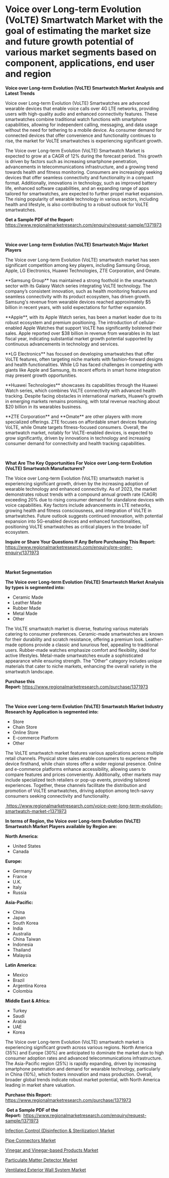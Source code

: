 <p><h1>Voice over Long-term Evolution (VoLTE) Smartwatch Market with the goal of estimating the market size and future growth potential of various market segments based on component, applications, end user and region</h1></p><p><strong>Voice over Long-term Evolution (VoLTE) Smartwatch Market Analysis and Latest Trends</strong></p>
<p><p>Voice over Long-term Evolution (VoLTE) Smartwatches are advanced wearable devices that enable voice calls over 4G LTE networks, providing users with high-quality audio and enhanced connectivity features. These smartwatches combine traditional watch functions with smartphone capabilities, allowing for independent calling, messaging, and data usage without the need for tethering to a mobile device. As consumer demand for connected devices that offer convenience and functionality continues to rise, the market for VoLTE smartwatches is experiencing significant growth.</p><p>The Voice over Long-term Evolution (VoLTE) Smartwatch Market is expected to grow at a CAGR of 12% during the forecast period. This growth is driven by factors such as increasing smartphone penetration, advancements in telecommunications infrastructure, and a growing trend towards health and fitness monitoring. Consumers are increasingly seeking devices that offer seamless connectivity and functionality in a compact format. Additionally, innovations in technology, such as improved battery life, enhanced software capabilities, and an expanding range of apps tailored for smartwatches, are expected to further propel market expansion. The rising popularity of wearable technology in various sectors, including health and lifestyle, is also contributing to a robust outlook for VoLTE smartwatches.</p></p>
<p><strong>Get a Sample PDF of the Report:&nbsp;</strong> <a href="https://www.regionalmarketresearch.com/enquiry/request-sample/1371973">https://www.regionalmarketresearch.com/enquiry/request-sample/1371973</a></p>
<p>&nbsp;</p>
<p><strong>Voice over Long-term Evolution (VoLTE) Smartwatch Major Market Players</strong></p>
<p><p>The Voice over Long-term Evolution (VoLTE) smartwatch market has seen significant competition among key players, including Samsung Group, Apple, LG Electronics, Huawei Technologies, ZTE Corporation, and Omate. </p><p>**Samsung Group** has maintained a strong foothold in the smartwatch sector with its Galaxy Watch series integrating VoLTE technology. The company’s consistent innovation, such as health monitoring features and seamless connectivity with its product ecosystem, has driven growth. Samsung's revenue from wearable devices reached approximately $5 billion in recent years, with solid expectations for further expansion.</p><p>**Apple**, with its Apple Watch series, has been a market leader due to its robust ecosystem and premium positioning. The introduction of cellular-enabled Apple Watches that support VoLTE has significantly bolstered their sales. Apple reported over $38 billion in revenue from wearables in its last fiscal year, indicating substantial market growth potential supported by continuous advancements in technology and services.</p><p>**LG Electronics** has focused on developing smartwatches that offer VoLTE features, often targeting niche markets with fashion-forward designs and health functionalities. While LG has faced challenges in competing with giants like Apple and Samsung, its recent efforts in smart home integration may present growth opportunities.</p><p>**Huawei Technologies** showcases its capabilities through the Huawei Watch series, which combines VoLTE connectivity with advanced health tracking. Despite facing obstacles in international markets, Huawei’s growth in emerging markets remains promising, with total revenue reaching about $20 billion in its wearables business.</p><p>**ZTE Corporation** and **Omate** are other players with more specialized offerings. ZTE focuses on affordable smart devices featuring VoLTE, while Omate targets fitness-focused consumers. Overall, the smartwatch market, notably for VoLTE-enabled devices, is expected to grow significantly, driven by innovations in technology and increasing consumer demand for connectivity and health tracking capabilities.</p></p>
<p>&nbsp;</p>
<p><strong>What Are The Key Opportunities For Voice over Long-term Evolution (VoLTE) Smartwatch Manufacturers?</strong></p>
<p><p>The Voice over Long-term Evolution (VoLTE) smartwatch market is experiencing significant growth, driven by the increasing adoption of wearable technology and enhanced connectivity. As of 2023, the market demonstrates robust trends with a compound annual growth rate (CAGR) exceeding 20% due to rising consumer demand for standalone devices with voice capabilities. Key factors include advancements in LTE networks, growing health and fitness consciousness, and integration of VoLTE in smartwatches. Future outlook suggests continued innovation, with potential expansion into 5G-enabled devices and enhanced functionalities, positioning VoLTE smartwatches as critical players in the broader IoT ecosystem.</p></p>
<p><strong>Inquire or Share Your Questions If Any Before Purchasing This Report:</strong> <a href="https://www.regionalmarketresearch.com/enquiry/pre-order-enquiry/1371973">https://www.regionalmarketresearch.com/enquiry/pre-order-enquiry/1371973</a></p>
<p>&nbsp;</p>
<p><strong>Market Segmentation</strong></p>
<p><strong>The Voice over Long-term Evolution (VoLTE) Smartwatch Market Analysis by types is segmented into:</strong></p>
<p><ul><li>Ceramic Made</li><li>Leather Made</li><li>Rubber Made</li><li>Metal Made</li><li>Other</li></ul></p>
<p><p>The VoLTE smartwatch market is diverse, featuring various materials catering to consumer preferences. Ceramic-made smartwatches are known for their durability and scratch resistance, offering a premium look. Leather-made options provide a classic and luxurious feel, appealing to traditional users. Rubber-made watches emphasize comfort and flexibility, ideal for active lifestyles. Metal-made smartwatches exude a sophisticated appearance while ensuring strength. The "Other" category includes unique materials that cater to niche markets, enhancing the overall variety in the smartwatch landscape.</p></p>
<p><strong>Purchase this Report:&nbsp;</strong><a href="https://www.regionalmarketresearch.com/purchase/1371973">https://www.regionalmarketresearch.com/purchase/1371973</a></p>
<p>&nbsp;</p>
<p><strong>The Voice over Long-term Evolution (VoLTE) Smartwatch Market Industry Research by Application is segmented into:</strong></p>
<p><ul><li>Store</li><li>Chain Store</li><li>Online Store</li><li>E-commerce Platform</li><li>Other</li></ul></p>
<p><p>The VoLTE smartwatch market features various applications across multiple retail channels. Physical store sales enable consumers to experience the device firsthand, while chain stores offer a wider regional presence. Online and e-commerce platforms enhance accessibility, allowing users to compare features and prices conveniently. Additionally, other markets may include specialized tech retailers or pop-up events, providing tailored experiences. Together, these channels facilitate the distribution and promotion of VoLTE smartwatches, driving adoption among tech-savvy consumers seeking connectivity and functionality.</p></p>
<p><a href="https://www.regionalmarketresearch.com/voice-over-long-term-evolution-smartwatch-market-r1371973">&nbsp;https://www.regionalmarketresearch.com/voice-over-long-term-evolution-smartwatch-market-r1371973</a></p>
<p><strong>In terms of Region, the Voice over Long-term Evolution (VoLTE) Smartwatch Market Players available by Region are:</strong></p>
<p>
    <p> <strong> North America: </strong>
        <ul>
            <li>United States</li>
            <li>Canada</li>
        </ul>
        </p> 
    <p> <strong> Europe: </strong>
        <ul>
            <li>Germany</li>
            <li>France</li>
            <li>U.K.</li>
            <li>Italy</li>
            <li>Russia</li>
        </ul>
        </p> 
    <p> <strong> Asia-Pacific: </strong>
        <ul>
            <li>China</li>
            <li>Japan</li>
            <li>South Korea</li>
            <li>India</li>
            <li>Australia</li>
            <li>China Taiwan</li>
            <li>Indonesia</li>
            <li>Thailand</li>
            <li>Malaysia</li>
        </ul>
        </p> 
    <p> <strong> Latin America: </strong>
        <ul>
            <li>Mexico</li>
            <li>Brazil</li>
            <li>Argentina Korea</li>
            <li>Colombia</li>
        </ul>
        </p> 
    <p> <strong> Middle East & Africa: </strong>
        <ul>
            <li>Turkey</li>
            <li>Saudi</li>
            <li>Arabia</li>
            <li>UAE</li>
            <li>Korea</li>
        </ul>
    </p>
    </p>
<p><p>The Voice over Long-term Evolution (VoLTE) smartwatch market is experiencing significant growth across various regions. North America (35%) and Europe (30%) are anticipated to dominate the market due to high consumer adoption rates and advanced telecommunications infrastructure. The Asia-Pacific region (25%) is rapidly expanding, driven by increasing smartphone penetration and demand for wearable technology, particularly in China (10%), which fosters innovation and mass production. Overall, broader global trends indicate robust market potential, with North America leading in market share valuation.</p></p>
<p><strong>Purchase this Report: </strong><a href="https://www.regionalmarketresearch.com/purchase/1371973">https://www.regionalmarketresearch.com/purchase/1371973</a></p>
<p>&nbsp;<strong>Get a Sample PDF of the Report:&nbsp;&nbsp;</strong><a href="https://www.regionalmarketresearch.com/enquiry/request-sample/1371973">https://www.regionalmarketresearch.com/enquiry/request-sample/1371973</a></p>
<p><strong></strong></p>
<p><p><a href="https://medium.com/@caicuccucga_44415/emerging-infection-control-disinfection-sterilization-market-opportunities-market-analysis-for-1ad46918f674?postPublishedType=repub">Infection Control (Disinfection & Sterilization) Market</a></p><p><a href="https://www.linkedin.com/pulse/what-current-future-prospects-pipe-connectors-market-analysis-6kyge?trackingId=ZshCFm6yQBapX3oBzvsuBA%3D%3D">Pipe Connectors Market</a></p><p><a href="https://github.com/BryceTownsendr/Market-Research-Report-List-6/blob/main/vinegar-and-vinegar-based-products-market.md">Vinegar and Vinegar-based Products Market</a></p><p><a href="https://www.linkedin.com/pulse/particulate-matter-detector-market-share-analysis--mk7ce?trackingId=QCl61ynQRqW6tMEG29sHEQ%3D%3D">Particulate Matter Detector Market</a></p><p><a href="https://issuu.com/reportprime-2/docs/ventilated-exterior-wall-system-mar_ca748039e17108">Ventilated Exterior Wall System Market</a></p></p>